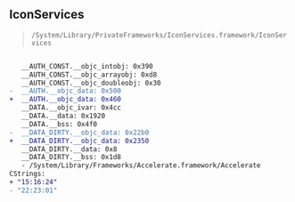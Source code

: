 ## IconServices

> `/System/Library/PrivateFrameworks/IconServices.framework/IconServices`

```diff

   __AUTH_CONST.__objc_intobj: 0x390
   __AUTH_CONST.__objc_arrayobj: 0xd8
   __AUTH_CONST.__objc_doubleobj: 0x30
-  __AUTH.__objc_data: 0x500
+  __AUTH.__objc_data: 0x460
   __DATA.__objc_ivar: 0x4cc
   __DATA.__data: 0x1920
   __DATA.__bss: 0x4f0
-  __DATA_DIRTY.__objc_data: 0x22b0
+  __DATA_DIRTY.__objc_data: 0x2350
   __DATA_DIRTY.__data: 0x8
   __DATA_DIRTY.__bss: 0x1d8
   - /System/Library/Frameworks/Accelerate.framework/Accelerate
CStrings:
+ "15:16:24"
- "22:23:01"

```
